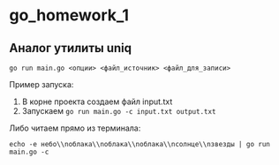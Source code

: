 # go_homework_1

## Аналог утилиты uniq

`go run main.go <опции> <файл_источник> <файл_для_записи>`

Пример запуска:
1. В корне проекта создаем файл input.txt
2. Запускаем `go run main.go -c input.txt output.txt`

Либо читаем прямо из терминала:

`echo -e небо\\nоблака\\nоблака\\nоблака\\nсолнце\\nзвезды | go run main.go -c`
